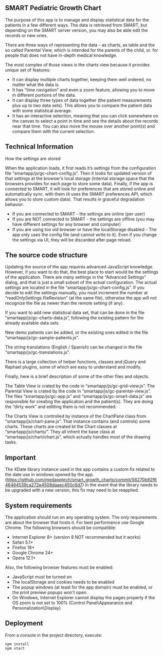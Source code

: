 SMART Pediatric Growth Chart
--------------------------------------------------------------------------------


The purpose of this app is to manage and display statistical data for the
patients in a few different ways. The data is retrieved from SMART,
but depending on the SMART server version, you may also be able edit the records
or new ones.

There are three ways of representing the data – as charts, as table and the so
called Parental View, which is intended for the parents of the child, or. for
people that does not have in-depth medical knowledge.

The most complex of those views is the charts view because it provides unique
set of features:

- It can display multiple charts together, keeping them well ordered, no matter
  what the data is.
- It has “time navigation” and even a zoom feature, allowing you to move in
  different portions of the data.
- It can display three types of data together (the patient measurements plus
  up to two data sets). This allows you to compare the patient data with some
  statistical average.
- It has an interactive selection, meaning that you can click somewhere on the
  canvas to select a point in time and see the details about the records near
  that time. You can also move the mouse over another point(s) and compare them
  with the current selection.

Technical Information
--------------------------------------------------------------------------------

How the settings are stored

When the application loads, it first reads it’s settings from the configuration
file “smartapp/js/gc-chart-config.js”. Then it looks for updated version of that
settings at the browser’s local storage (internal storage space that the browsers
provides for each page to store some data). Finally, if the app is connected to
SMART, it will look for preferences that are stored online and automatically sync.
with them (it uses the SMART preferences API, which allows you to store custom data).
That results in graceful degradation behavior:

- If you are connected to SMART - the settings are online (per user)
- If you are NOT connected to SMART - the settings are offline (you may have
  different settings for any browser and computer)
- If you are using too old browser or have the localStorage disabled - The app
  only uses the config file (and cannot write to it). Even if you change the
  settings via UI, they will be discarded after page reload.

The source code structure
--------------------------------------------------------------------------------

Updating the source of the app requires advanced JavaScript knowledge. However,
if you want to do that, the best place to start would be the settings of the
application. There are many settings in the “Advanced Settings” dialog, and that
is just a small subset of the actual configuration. The actual settings are
located in the file “smartapp/js/gc-chart-config.js”. If you decide to edit the
settings manually, you must increment the number at “readOnlySettings.fileRevision”
(at the same file), otherwise the app will not recognize the file as newer than
the remote setting (if any).

If you want to add new statistical data set, that can be done in the file
“smartapp/js/gc-charts-data.js”, following the existing pattern for the already
available data sets.

New demo patients can be added, or the existing ones edited in the file
“smartapp/js/gc-sample-patients.js”.

The string translations (English / Spanish) can be changed in the file
“smartapp/js/gc-translations.js”.

There is a large collection of helper functions, classes and jQuery and Raphael
plugins, some of which are easy to understand and modify.

Finally, here is a brief description of some of the other files and objects.

The Table View is crated by the code in “smartapp/js/gc-grid-view.js”.
The Parental View is crated by the code in “smartapp/js/gc-parental-view.js”.
The files “smartapp/js/gc-app.js” and “smartapp/js/gc-smart-data.js” are
responsible for creating the application and the patient(s). They are doing the
“dirty work” and editting them is not 	recommended.

The Charts View is controlled by instance of the ChartPane class from
“smartapp/js/chart-pane.js”. That instance contains (and controls) some charts.
These charts are created bt the Chart classes at “smartapp/js/charts/”. They all
inherit the base class at “smartapp/js/chart/chart.js”, which actually handles
most of the drawing tasks.

Important
--------------------------------------------------------------------------------

The XDate library instance used in the app contains a custom fix related to
the date use in windows opened by the app.
(https://github.com/medapptech/smart_growth_charts/commit/56270b92f646484539ca272e4508daaec450c6d7)
In the event that the library needs to be upgraded with a new version,
this fix may need to be reapplied.

System requirements
--------------------------------------------------------------------------------

The application should run on any operating system. The only requirements are
about the browser that hosts it. For best performance use Google Chrome. The
following browsers should be compatible:

- Internet Explorer 8+ (version 8 NOT recommended but it works)
- Safari 5.1+
- Firefox 18+
- Google Chrome 24+
- Opera 12.1+


Also, the following browser features must be enabled:

- JavaScript must be turned on
- The localStorage and cookies needs to be enabled
- The popup windows (at least for the app domain) must be enabled, or the print
  preview popups won't open.
- On Windows, Internet Explorer cannot display the pages properly if the OS zoom
  is not set to 100% (Control Panel\Appearance and Personalization\Display)

Deployment
-----------------------------------------------------------------------------

From a console in the project directory, execute:

```
npm install
npm start
```
